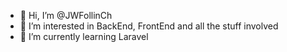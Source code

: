 - 👋 Hi, I’m @JWFollinCh
- 👀 I’m interested in BackEnd, FrontEnd and all the stuff involved
- 🌱 I’m currently learning Laravel

<!---
JWFollinCh/JWFollinCh is a ✨ special ✨ repository because its `README.md` (this file) appears on your GitHub profile.
You can click the Preview link to take a look at your changes.
--->
